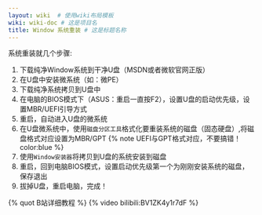 ```yaml
---
layout: wiki  # 使用wiki布局模板
wiki: wiki-doc # 这是项目名
title: Window 系统重装 # 这是标题名称
---
```


系统重装就几个步骤:

1. 下载纯净Window系统到干净U盘（MSDN或者微软官网正版）
2. 在U盘中安装微系统（如：微PE）
3. 下载纯净系统拷贝到U盘中
4. 在电脑的BIOS模式下（ASUS：重启一直按F2），设置U盘的启动优先级，设置MBR/UEFI引导方式
5. 重启，自动进入U盘的微系统
6. 在U盘微系统中，使用`磁盘分区工具`格式化要重装系统的磁盘（固态硬盘）,将磁盘格式对应设置为MBR/GPT
{% note UEFI与GPT格式对应，不要搞错！ color:blue %}
7. 使用`Window安装器`将拷贝到U盘的系统安装到磁盘
8. 重启，回到电脑BIOS模式，设置启动优先级第一个为刚刚安装系统的磁盘，保存退出
9. 拔掉U盘，重启电脑，完成！

{% quot B站详细教程 %}
{% video bilibili:BV1ZK4y1r7dF %}